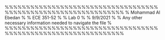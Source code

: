 %%%%%%%%%%%%%%%%%%%%%%%%%%%%%%%%%%%%%%%%%%%%%%%%%%%%%%%%%%%%%%%%
% Mohammad Al Ebedan                                           %
% ECE 351-52                                                   %
% Lab 0                                                        %
% 9/9/2021                                                     %
% Any other necessary information needed to navigate the file  %
%%%%%%%%%%%%%%%%%%%%%%%%%%%%%%%%%%%%%%%%%%%%%%%%%%%%%%%%%%%%%%%%
